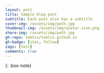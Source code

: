 ```yaml
---
layout: post
title: Sample blog post
subtitle: Each post also has a subtitle
cover-img: /assets/img/path.jpg
thumbnail-img: /assets/img/avatar-icon.png
share-img: /assets/img/path.jpg
gh-repo: tomtiv/tomtiv.github.io
gh-badge: [star, follow]
zags: [test]
comments: true
---
```


{: .box-note}
